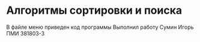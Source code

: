 # Алгоритмы сортировки и поиска
 В файле меню приведен код программы
 Выполнил работу Сумин Игорь ПМИ 381803-3 
